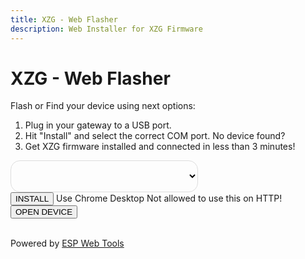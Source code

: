 ```yaml
---
title: XZG - Web Flasher
description: Web Installer for XZG Firmware
---
```


<style>
  .md-content__button {
    display: none;
  }
  .md-main__inner {
    width: 65%;
  }
  .pick-variant select {
    background: transparent;
    width: 300px;
    padding: 1px;
    font-size: 16pt;
    border: 1px solid #ddd;
    height: 51px;
    border-radius: 15px;
  }
  .md-sidebar--primary {
      display: none;
  }
  .md-content {
      margin-left: 0 !important; 
  }
</style>

# XZG - Web Flasher

Flash or Find your device using next options:

<ol>
  <li>Plug in your gateway to a USB port.</li>
  <li id="coms">Hit "Install" and select the correct COM port. <a onclick="showSerialHelp()">No device found?</a></li>
  <li>Get XZG firmware installed and connected in less than 3 minutes!</li>
</ol>

<div class="pick-variant">
  <select id="firmwareVersion" onchange="updateManifestUrl()">
    
  </select>
</div>

<script type="module" src="https://unpkg.com/esp-web-tools@9/dist/web/install-button.js?module"></script>

<esp-web-install-button manifest="https://raw.githubusercontent.com/xyzroe/XZG/mkdocs/docs/assets/manifest/20240420/manifest.json" class="button-connect">
  <button slot="activate" class="md-button md-button--primary">INSTALL</button>
  <span slot="unsupported">Use Chrome Desktop</span>
  <span slot="not-allowed">Not allowed to use this on HTTP!</span>
</esp-web-install-button>
<a href="http://xzg.local/"><button class="md-button">OPEN DEVICE</button></a>

<br>Powered by <a href="https://esphome.github.io/esp-web-tools/" target="_blank">ESP Web Tools</a><br>

<script>	

function loadFirmwareVersions() {
  fetch('https://api.github.com/repos/xyzroe/XZG/releases')
    .then(response => response.json())
    .then(data => {
      const select = document.getElementById('firmwareVersion');
      select.innerHTML = '';
      data.forEach(release => {
        const option = document.createElement('option');
        option.value = `https://github.com/xyzroe/XZG/releases/download/${release.tag_name}/manifest.json`;
        option.textContent = release.name || release.tag_name;
        select.appendChild(option);
      });
      updateManifestUrl();
    })
    .catch(error => console.error('Error fetching releases:', error));
}

function updateManifestUrl() {
  var selectedManifest = document.getElementById('firmwareVersion').value;
  var installButton = document.querySelector('esp-web-install-button');
  installButton.setAttribute('manifest', selectedManifest);
}

function showSerialHelp() {
  document.getElementById('coms').innerHTML = `Hit "Install" and select the correct COM port.<br><br>
  You might be missing the drivers for your board.<br>
  Here are drivers for one of the most popular chip:
  <a href="https://sparks.gogo.co.nz/ch340.html" target="_blank">CH340C</a><br><br>
  Make sure your USB cable supports data transfer.<br><br>
  `;
}

//loadFirmwareVersions();
</script>